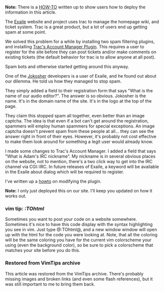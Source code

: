 <!-- :metadata:

title: Preventing spam on trac
tags: Miscellaneous, Linux
published: 2007-04-04T22:25:00-0700
summary:

Preventing spam on Trac...

-->

<b>Note:</b>  There is a <a
href='http://www.exaile.org/wiki/index.php?title=Misc:HackingTracAccountManager'>HOW-TO</a>
written up to show users how to deploy the information in this article.<br />

The <a href='http://www.exaile.org'>Exaile</a> website and project uses trac to
manage the homepage wiki, and ticket system.  Trac is a great product, but a
lot of users end up getting spam at some point.

We solved this problem for a while by installing two spam filtering plugins,
and installing <a href='http://trac-hacks.org/wiki/AccountManagerPlugin'>Trac's
Account Manager Plugin</a>.  This requires a user to register for the site
before they can post tickets and/or make comments on existing tickets (the
default behavior for trac is to allow anyone at all post).

Spam bots and otherwise started getting around this anyway.

One of the <a href='http://www.jokosher.org/'>Jokosher</a> developers is a user
of Exaile, and he found out about our dilemma.  He told us how they managed to
stop spam.

They simply added a field to their registration form that says "What is the
name of our audio editor?".  The answer is so obvious.  Jokosher is the name.
It's in the domain name of the site.  It's in the logo at the top of the page.

They claim this stopped spam all together, even better than an image captcha.
The idea is that even if a bot can't get around the registration, spammers will
employ human spammers for special exceptions.  An image captcha doesn't prevent
spam from these people at all... they can see the answer right in front of
their eyes.  However, it's probably not cost effective to make them look around
for something a legit user would already know.

I made some changes to Trac's Account Manager.  I added a field that says "What
is Adam's IRC nickname".  My nickname is in several obvious places on the
website, not to mention, there's a two click way to get into the IRC channel
via CGI::IRC.  In future releases of Exaile, a keyword will be available in the
Exaile about dialog which will be required to register.

I've written up a <a
href='http://www.exaile.org/wiki/index.php?title=Misc:HackingTracAccountManager'>howto</a>
on modifying the plugin.

<b>Note:</b> I only just deployed this on our site.  I'll keep you updated on
how it works out.

<div class='vimtip'>
  <h3><b>vim tip:</b> <i>:TOhtml</i></h3>
  <p>
    Sometimes you want to post your code on a website somewhere.  Sometimes it's
    nice to have this code display with the syntax highlighting you see in vim.
    Just type @:TOhtml@, and a new window window will open up with the html for the
    code you were looking at.  Note, that all the coloring will be the same
    coloring you have for the current vim colorscheme your using (even the
    background color), so be sure to pick a colorscheme that matches your site
    before you do this.
  </p>
</div>

<div class="restored-from-archive">
  <h3>Restored from VimTips archive</h3>
  <p>
    This article was restored from the VimTips archive. There's probably
    missing images and broken links (and even some flash references), but it
    was still important to me to bring them back.
  </p>
</div>
